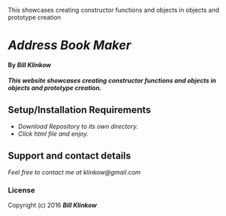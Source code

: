 This showcases creating constructor functions and objects in objects and prototype creation

# _Address Book Maker_

#### By _**Bill Klinkow**_

#### _This website showcases creating constructor functions and objects in objects and prototype creation._

## Setup/Installation Requirements

* _Download Repository to its own directory._
* _Click html file and enjoy._

## Support and contact details

_Feel free to contact me at klinkow@gmail.com_

### License

Copyright (c) 2016 **_Bill Klinkow_**
